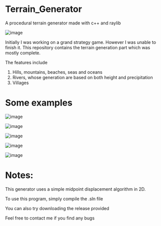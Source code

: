 # Terrain_Generator
A procedural terrain generator made with c++ and raylib

![image](https://github.com/user-attachments/assets/5c6d6a82-ece4-4437-9128-098cf3cab3d1)

Initially I was working on a grand strategy game. However I was unable to finish it. This repository contains the terrain generation part which was mostly complete.

The features include

1) Hills, mountains, beaches, seas and oceans
2) Rivers, whose generation are based on both height and precipitation
3) Villages 


# Some examples
![image](https://github.com/user-attachments/assets/6f3d6dca-25df-43ab-bb43-6fc9875304dc)

![image](https://github.com/user-attachments/assets/41f2a81b-abb2-4309-989d-93f6655f3e20)


![image](https://github.com/user-attachments/assets/60120fb0-76ad-4a27-baaf-55c4e57204a8)

![image](https://github.com/user-attachments/assets/391e2f0c-f9cc-4411-af6a-955dc8857397)

![image](https://github.com/user-attachments/assets/bd3e34a1-e5cf-4627-986c-636608ed1a55)

# Notes:
This generator uses a simple midpoint displacement algorithm in 2D. 

To use this program, simply compile the .sln file

You can also try downloading the release provided

Feel free to contact me if you find any bugs

